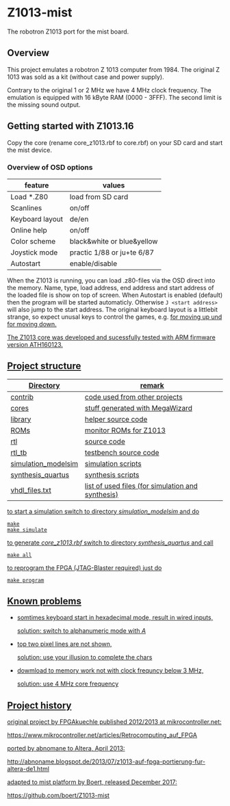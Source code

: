 # Z1013-mist                                                                                                                                                                         
The robotron Z1013 port for the mist board.


## Overview
This project emulates a robotron Z 1013 computer from 1984.
The original Z 1013 was sold as a kit (without case and power supply).

Contrary to the original 1 or 2 MHz we have 4 MHz clock frequency.
The emulation is equipped with 16 kByte RAM (0000 - 3FFF).
The second limit is the missing sound output.


## Getting started with Z1013.16

Copy the core (rename core_z1013.rbf to core.rbf) on your SD card and start the mist device.

### Overview of OSD options
| feature           | values
| ---               | ---
| Load *.Z80        | load from SD card
| Scanlines         | on/off
| Keyboard layout   | de/en
| Online help       | on/off
| Color scheme      | black&white or blue&yellow
| Joystick mode     | practic 1/88 or ju+te 6/87
| Autostart         | enable/disable

When the Z1013 is running, you can load .z80-files via the OSD direct into the memory.
Name, type, load address, end address and start address of the loaded file is show on top of screen.
When Autostart is enabled (default) then the program will be started automaticly.
Otherwise ```J <start address>```  will also jump to the start address.
The original keyboard layout is a littlebit strange, so expect unusal keys to control the games,
e.g. <U> for moving up und <space> for moving down.

The Z1013 core was developed and sucessfully tested with ARM firmware version ATH160123.



## Project structure

| Directory              | remark 
| ---                    | ---    
| contrib                | code used from other projects
| cores                  | stuff generated with MegaWizard
| library                | helper source code
| ROMs                   | monitor ROMs for Z1013
| rtl                    | source code
| rtl_tb                 | testbench source code
| simulation_modelsim    | simulation scripts
| synthesis_quartus      | synthesis scripts
| vhdl_files.txt         | list of used files (for simulation and synthesis)


to start a simulation switch to directory *simulation_modelsim* and do
```
make
make simulate
```

to generate *core_z1013.rbf* switch to directory *synthesis_quartus* and call
```
make all
```

to reprogram the FPGA (JTAG-Blaster required) just do
```
make program
```


## Known problems

- somtimes keyboard start in hexadecimal mode, result in wired inputs,

  solution: switch to alphanumeric mode with *A*

- top two pixel lines are not shown,

  solution: use your illusion to complete the chars

- dowmload to memory work not with clock frequncy below 3 MHz,

  solution: use 4 MHz core frequency


## Project history

original project by FPGAkuechle published 2012/2013 at mikrocontroller.net:

https://www.mikrocontroller.net/articles/Retrocomputing_auf_FPGA


ported by abnomane to Altera, April 2013:

http://abnoname.blogspot.de/2013/07/z1013-auf-fpga-portierung-fur-altera-de1.html


adapted to mist platform by Boert, released December 2017:


https://github.com/boert/Z1013-mist

